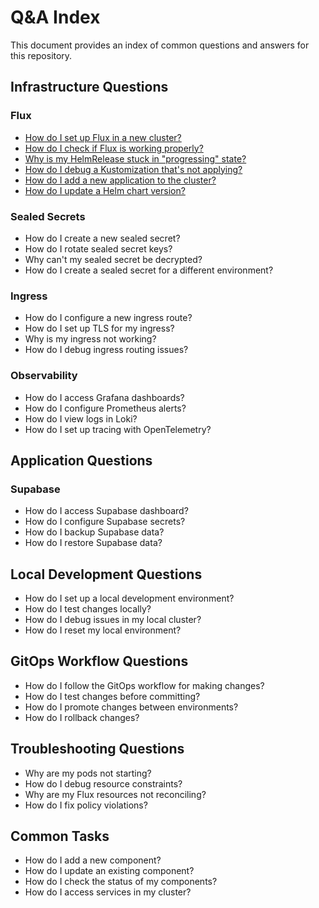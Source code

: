 # Q&A Index

This document provides an index of common questions and answers for this repository.

## Infrastructure Questions

### Flux

- [How do I set up Flux in a new cluster?](.claude/qa/components/flux_qa.md#q-how-do-i-set-up-flux-in-a-new-cluster)
- [How do I check if Flux is working properly?](.claude/qa/components/flux_qa.md#q-how-do-i-check-if-flux-is-working-properly)
- [Why is my HelmRelease stuck in "progressing" state?](.claude/qa/components/flux_qa.md#q-why-is-my-helmrelease-stuck-in-progressing-state)
- [How do I debug a Kustomization that's not applying?](.claude/qa/components/flux_qa.md#q-how-do-i-debug-a-kustomization-thats-not-applying)
- [How do I add a new application to the cluster?](.claude/qa/components/flux_qa.md#q-how-do-i-add-a-new-application-to-the-cluster)
- [How do I update a Helm chart version?](.claude/qa/components/flux_qa.md#q-how-do-i-update-a-helm-chart-version)

### Sealed Secrets

- How do I create a new sealed secret?
- How do I rotate sealed secret keys?
- Why can't my sealed secret be decrypted?
- How do I create a sealed secret for a different environment?

### Ingress

- How do I configure a new ingress route?
- How do I set up TLS for my ingress?
- Why is my ingress not working?
- How do I debug ingress routing issues?

### Observability

- How do I access Grafana dashboards?
- How do I configure Prometheus alerts?
- How do I view logs in Loki?
- How do I set up tracing with OpenTelemetry?

## Application Questions

### Supabase

- How do I access Supabase dashboard?
- How do I configure Supabase secrets?
- How do I backup Supabase data?
- How do I restore Supabase data?

## Local Development Questions

- How do I set up a local development environment?
- How do I test changes locally?
- How do I debug issues in my local cluster?
- How do I reset my local environment?

## GitOps Workflow Questions

- How do I follow the GitOps workflow for making changes?
- How do I test changes before committing?
- How do I promote changes between environments?
- How do I rollback changes?

## Troubleshooting Questions

- Why are my pods not starting?
- How do I debug resource constraints?
- Why are my Flux resources not reconciling?
- How do I fix policy violations?

## Common Tasks

- How do I add a new component?
- How do I update an existing component?
- How do I check the status of my components?
- How do I access services in my cluster?